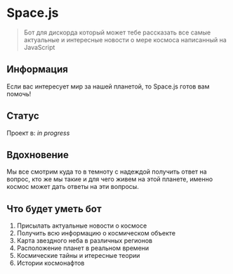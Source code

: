 # Space.js
> Бот для дискорда который может тебе рассказать все самые актуальные и интересные новости о мере космоса написанный на JavaScript

## Информация
Если вас интересует мир за нашей планетой, то Space.js готов вам помочь!

## Статус
Проект в: _in progress_

## Вдохновение
Мы все смотрим куда то в темноту с надеждой получить ответ на вопрос, кто же мы такие и для чего живем на этой планете, именно космос может дать ответы на эти вопросы.

## Что будет уметь бот
1) Присылать актуальные новости о космосе
2) Получить всю информацию о космическом объекте
3) Карта звездного неба в различных регионов
4) Расположение планет в реальном времени
5) Космические тайны и итересные теории 
6) Истории космонафтов
